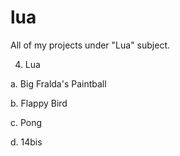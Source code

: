 # lua
All of my projects under "Lua" subject.

4. Lua

a. Big Fralda's Paintball

b. Flappy Bird

c. Pong

d. 14bis

